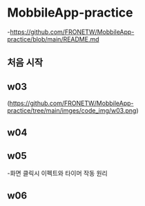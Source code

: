 # MobbileApp-practice
-https://github.com/FRONETW/MobbileApp-practice/blob/main/README.md

## 처음 시작 ##

## w03 ##
(https://github.com/FRONETW/MobbileApp-practice/tree/main/imges/code_img/w03.png)
## w04 ##

## w05 ##
-화면 클릭시 이펙트와 타이머 작동 원리

## w06 ##
